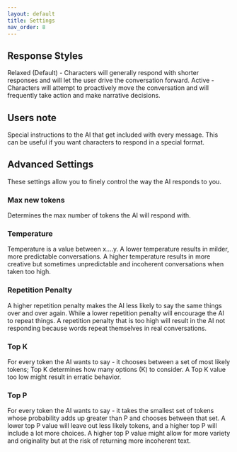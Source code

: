 ```yaml
---
layout: default
title: Settings
nav_order: 8
---
```

## Response Styles
Relaxed (Default) - Characters will generally respond with shorter responses and will let the user drive the conversation forward.
Active - Characters will attempt to proactively move the conversation and will frequently take action and make narrative decisions.

## Users note
Special instructions to the AI that get included with every message. This can be useful if you want characters to respond in a special format.


## Advanced Settings
These settings allow you to finely control the way the AI responds to you.

### Max new tokens
Determines the max number of tokens the AI will respond with.

### Temperature
Temperature is a value between x….y. A lower temperature results in milder, more predictable conversations. A higher temperature results in more creative but sometimes unpredictable and incoherent conversations when taken too high.

### Repetition Penalty
A higher repetition penalty makes the AI less likely to say the same things over and over again. While a lower repetition penalty will encourage the AI to repeat things. A repetition penalty that is too high will result in the AI not responding because words repeat themselves in real conversations.

### Top K
For every token the AI wants to say - it chooses between a set of most likely tokens; Top K determines how many options (K) to consider. A Top K value too low might result in erratic behavior.

### Top P
For every token the AI wants to say - it takes the smallest set of tokens whose probability adds up greater than P and chooses between that set. A lower top P value will leave out less likely tokens, and a higher top P will include a lot more choices. A higher top P value might allow for more variety and originality but at the risk of returning more incoherent text.
